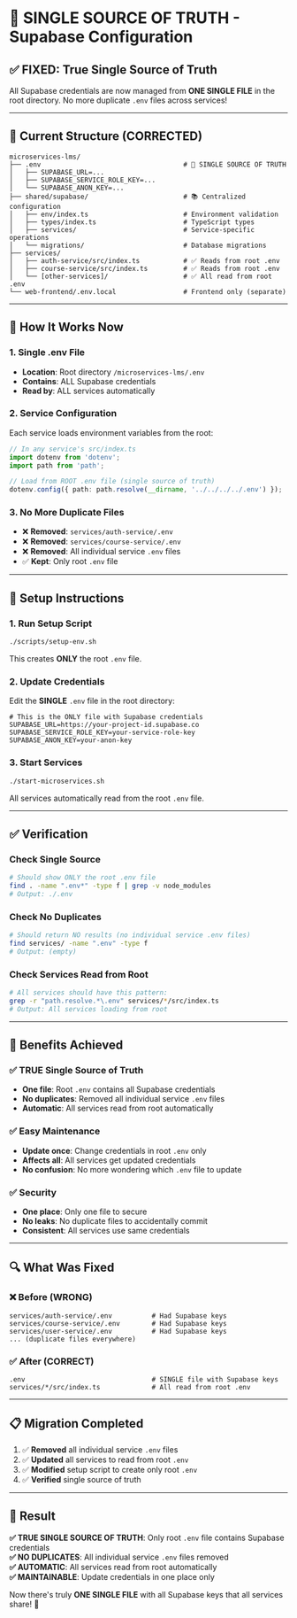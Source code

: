 # 🎯 SINGLE SOURCE OF TRUTH - Supabase Configuration

## ✅ **FIXED: True Single Source of Truth**

All Supabase credentials are now managed from **ONE SINGLE FILE** in the root directory. No more duplicate `.env` files across services!

---

## 📁 **Current Structure (CORRECTED)**

```
microservices-lms/
├── .env                                    # 🎯 SINGLE SOURCE OF TRUTH
│   ├── SUPABASE_URL=...
│   ├── SUPABASE_SERVICE_ROLE_KEY=...
│   └── SUPABASE_ANON_KEY=...
├── shared/supabase/                        # 📚 Centralized configuration
│   ├── env/index.ts                        # Environment validation
│   ├── types/index.ts                      # TypeScript types
│   ├── services/                           # Service-specific operations
│   └── migrations/                         # Database migrations
├── services/
│   ├── auth-service/src/index.ts           # ✅ Reads from root .env
│   ├── course-service/src/index.ts         # ✅ Reads from root .env
│   └── [other-services]/                   # ✅ All read from root .env
└── web-frontend/.env.local                 # Frontend only (separate)
```

---

## 🔧 **How It Works Now**

### **1. Single .env File**
- **Location**: Root directory `/microservices-lms/.env`
- **Contains**: ALL Supabase credentials
- **Read by**: ALL services automatically

### **2. Service Configuration**
Each service loads environment variables from the root:
```typescript
// In any service's src/index.ts
import dotenv from 'dotenv';
import path from 'path';

// Load from ROOT .env file (single source of truth)
dotenv.config({ path: path.resolve(__dirname, '../../../../.env') });
```

### **3. No More Duplicate Files**
- ❌ **Removed**: `services/auth-service/.env`
- ❌ **Removed**: `services/course-service/.env`
- ❌ **Removed**: All individual service `.env` files
- ✅ **Kept**: Only root `.env` file

---

## 🚀 **Setup Instructions**

### **1. Run Setup Script**
```bash
./scripts/setup-env.sh
```
This creates **ONLY** the root `.env` file.

### **2. Update Credentials**
Edit the **SINGLE** `.env` file in the root directory:
```env
# This is the ONLY file with Supabase credentials
SUPABASE_URL=https://your-project-id.supabase.co
SUPABASE_SERVICE_ROLE_KEY=your-service-role-key
SUPABASE_ANON_KEY=your-anon-key
```

### **3. Start Services**
```bash
./start-microservices.sh
```
All services automatically read from the root `.env` file.

---

## ✅ **Verification**

### **Check Single Source**
```bash
# Should show ONLY the root .env file
find . -name ".env*" -type f | grep -v node_modules
# Output: ./.env
```

### **Check No Duplicates**
```bash
# Should return NO results (no individual service .env files)
find services/ -name ".env" -type f
# Output: (empty)
```

### **Check Services Read from Root**
```bash
# All services should have this pattern:
grep -r "path.resolve.*\.env" services/*/src/index.ts
# Output: All services loading from root
```

---

## 🎯 **Benefits Achieved**

### **✅ TRUE Single Source of Truth**
- **One file**: Root `.env` contains all Supabase credentials
- **No duplicates**: Removed all individual service `.env` files
- **Automatic**: All services read from root automatically

### **✅ Easy Maintenance**
- **Update once**: Change credentials in root `.env` only
- **Affects all**: All services get updated credentials
- **No confusion**: No more wondering which `.env` file to update

### **✅ Security**
- **One place**: Only one file to secure
- **No leaks**: No duplicate files to accidentally commit
- **Consistent**: All services use same credentials

---

## 🔍 **What Was Fixed**

### **❌ Before (WRONG)**
```
services/auth-service/.env          # Had Supabase keys
services/course-service/.env        # Had Supabase keys
services/user-service/.env          # Had Supabase keys
... (duplicate files everywhere)
```

### **✅ After (CORRECT)**
```
.env                                # SINGLE file with Supabase keys
services/*/src/index.ts             # All read from root .env
```

---

## 📋 **Migration Completed**

1. ✅ **Removed** all individual service `.env` files
2. ✅ **Updated** all services to read from root `.env`
3. ✅ **Modified** setup script to create only root `.env`
4. ✅ **Verified** single source of truth

---

## 🎉 **Result**

**✅ TRUE SINGLE SOURCE OF TRUTH**: Only root `.env` file contains Supabase credentials  
**✅ NO DUPLICATES**: All individual service `.env` files removed  
**✅ AUTOMATIC**: All services read from root automatically  
**✅ MAINTAINABLE**: Update credentials in one place only  

Now there's truly **ONE SINGLE FILE** with all Supabase keys that all services share! 🎯

